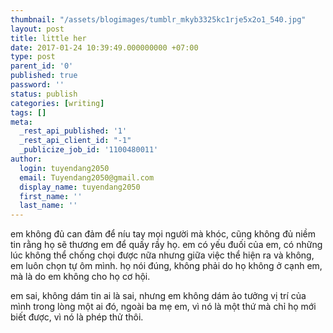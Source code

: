 ```yaml
---
thumbnail: "/assets/blogimages/tumblr_mkyb3325kc1rje5x2o1_540.jpg"
layout: post
title: little her
date: 2017-01-24 10:39:49.000000000 +07:00
type: post
parent_id: '0'
published: true
password: ''
status: publish
categories: [writing]
tags: []
meta:
  _rest_api_published: '1'
  _rest_api_client_id: "-1"
  _publicize_job_id: '1100480011'
author:
  login: tuyendang2050
  email: Tuyendang2050@gmail.com
  display_name: tuyendang2050
  first_name: ''
  last_name: ''
---
```

em không đủ can đảm để níu tay mọi người mà khóc, cũng không đủ niềm tin rằng họ sẽ thương em để quấy rầy họ. em có yếu đuối của em, có những lúc không thể chống chọi được nữa nhưng giữa việc thể hiện ra và không, em luôn chọn tự ôm mình. họ nói đúng, không phải do họ không ở cạnh em, mà là do em không cho họ cơ hội.


em sai, không dám tin ai là sai, nhưng em không dám ảo tưởng vị trí của mình trong lòng một ai đó, ngoài ba mẹ em, vì nó là một thứ mà chỉ họ mới biết được, vì nó là phép thử thôi.
